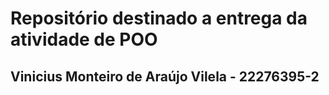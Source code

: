 # Repositório destinado a entrega da atividade de POO 
## Vinicius Monteiro de Araújo Vilela - 22276395-2